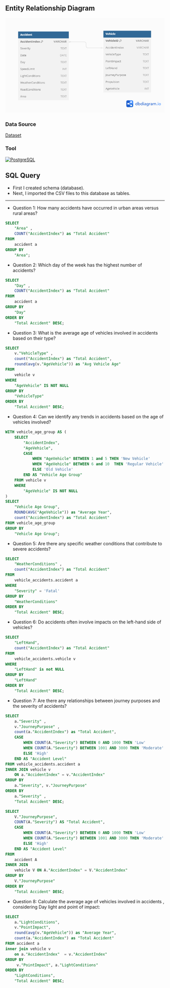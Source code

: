 ## Entity Relationship Diagram
![Vehicle Accidents](https://github.com/Ben-Joan/sql_challenge/blob/main/Vehicle%20Accidents/VehicleAccidents%20ERD.png)

### Data Source
[Dataset](https://github.com/Ben-Joan/sql_challenge/tree/main/Vehicle%20Accidents/Data)

### Tool
 <a href="#"><img alt="PostgreSQL" src ="https://img.shields.io/badge/PostgreSQL-00498D.svg?logo=postgresql&logoColor=white"></a>
 
## SQL Query
- First I created schema (database).
- Next, I imported the CSV files to this database as tables.
------------------------------------------------------------------------------------
- Question 1: How many accidents have occurred in urban areas versus rural areas?
  
```sql
SELECT 
	"Area" ,
	COUNT("AccidentIndex") as "Total Accident"
FROM
	accident a 
GROUP BY 
	"Area";
```

- Question 2: Which day of the week has the highest number of accidents?
  
```sql
SELECT 
	"Day" ,
	COUNT("AccidentIndex") as "Total Accident"
FROM
	accident a 
GROUP BY 
	"Day" 
ORDER BY 
	"Total Accident" DESC;
```

- Question 3: What is the average age of vehicles involved in accidents based on their type?
  
```sql
SELECT 
	v."VehicleType" ,
	count("AccidentIndex") as "Total Accident",
	round(avg(v."AgeVehicle")) as "Avg Vehicle Age"
FROM 
	vehicle v
WHERE 
	"AgeVehicle" IS NOT NULL
GROUP BY 
	"VehicleType"
ORDER BY 
	"Total Accident" DESC;
```

- Question 4: Can we identify any trends in accidents based on the age of vehicles involved?
  
```sql
WITH vehicle_age_group AS (
	SELECT 
		"AccidentIndex", 
		"AgeVehicle",
		CASE 
			WHEN "AgeVehicle" BETWEEN 1 and 5 THEN 'New Vehicle'
			WHEN "AgeVehicle" BETWEEN 6 and 10  THEN 'Regular Vehicle'
			ELSE 'Old Vehicle'
		END AS "Vehicle Age Group"
	FROM vehicle v 
	WHERE 
		"AgeVehicle" IS NOT NULL
)
SELECT 
	"Vehicle Age Group",
	ROUND(AVG("AgeVehicle")) as "Average Year",
	count("AccidentIndex") as "Total Accident"
FROM vehicle_age_group
GROUP BY
	"Vehicle Age Group";

```
- Question 5: Are there any specific weather conditions that contribute to severe accidents?
  
```sql
SELECT 
	"WeatherConditions" ,
	count("AccidentIndex") as "Total Accident"
FROM 
	vehicle_accidents.accident a 
WHERE
	"Severity" = 'Fatal'
GROUP BY 
	"WeatherConditions" 
ORDER BY 
	"Total Accident" DESC;
```

- Question 6: Do accidents often involve impacts on the left-hand side of vehicles?

```sql
SELECT 
	"LeftHand",
	count("AccidentIndex") as "Total Accident"
FROM 
	vehicle_accidents.vehicle v  
WHERE 
	"LeftHand" is not NULL
GROUP BY 
	"LeftHand" 
ORDER BY 
	"Total Accident" DESC;
```

- Question 7: Are there any relationships between journey purposes and the severity of accidents?
  
```sql
SELECT
	a."Severity" ,
	v."JourneyPurpose" ,
	count(a."AccidentIndex") as "Total Accident",
	CASE 
		WHEN COUNT(A."Severity") BETWEEN 0 AND 1000 THEN 'Low'
		WHEN COUNT(A."Severity") BETWEEN 1001 AND 3000 THEN 'Moderate'
		ELSE 'High'
	END AS "Accident Level"
FROM vehicle_accidents.accident a 
INNER JOIN vehicle v 
	ON a."AccidentIndex" = v."AccidentIndex" 
GROUP BY 
	a."Severity", v."JourneyPurpose" 
ORDER BY 
	a."Severity" , 
	"Total Accident" DESC;
```
```sql
SELECT 
	V."JourneyPurpose", 
	COUNT(A."Severity") AS "Total Accident",
	CASE 
		WHEN COUNT(A."Severity") BETWEEN 0 AND 1000 THEN 'Low'
		WHEN COUNT(A."Severity") BETWEEN 1001 AND 3000 THEN 'Moderate'
		ELSE 'High'
	END AS "Accident Level"
FROM 
	accident A
INNER JOIN 
	vehicle V ON A."AccidentIndex" = V."AccidentIndex"
GROUP BY 
	V."JourneyPurpose"
ORDER BY 
	"Total Accident" DESC;
```

- Question 8: Calculate the average age of vehicles involved in accidents , considering Day light and point of impact:

```sql
SELECT 
	a."LightConditions",
	v."PointImpact",
	round(avg(v."AgeVehicle")) as "Average Year",
	count(a."AccidentIndex") as "Total Accident"
FROM accident a  
inner join vehicle v
	on a."AccidentIndex"  = v."AccidentIndex" 
GROUP BY 
	 v."PointImpact", a."LightConditions"
ORDER BY 
	"LightConditions",
	"Total Accident" DESC;
```
